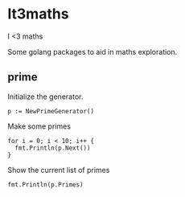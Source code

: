 # lt3maths

I <3 maths

Some golang packages to aid in maths exploration.

## prime

Initialize the generator.

```golang
p := NewPrimeGenerator()
```

Make some primes

```golang
for i = 0; i < 10; i++ {
  fmt.Println(p.Next())
}
```

Show the current list of primes

```golang
fmt.Println(p.Primes)
```